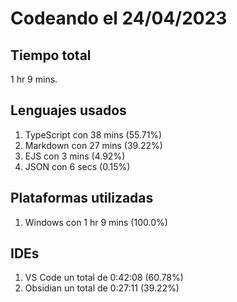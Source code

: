 # Codeando el 24/04/2023

## Tiempo total
1 hr 9 mins.

## Lenguajes usados
1. TypeScript con 38 mins (55.71%)
1. Markdown con 27 mins (39.22%)
1. EJS con 3 mins (4.92%)
1. JSON con 6 secs (0.15%)

## Plataformas utilizadas
1. Windows con 1 hr 9 mins (100.0%)

## IDEs
1. VS Code un total de 0:42:08 (60.78%)
1. Obsidian un total de 0:27:11 (39.22%)

